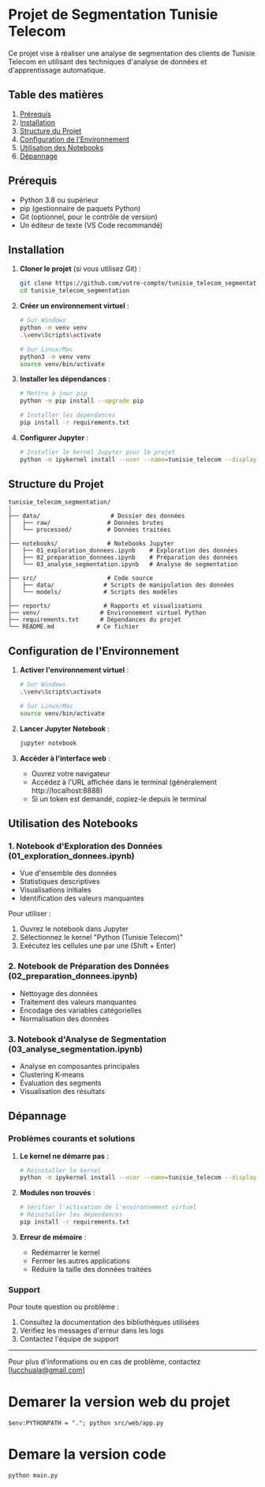 # Projet de Segmentation Tunisie Telecom

Ce projet vise à réaliser une analyse de segmentation des clients de Tunisie Telecom en utilisant des techniques d'analyse de données et d'apprentissage automatique.

## Table des matières
1. [Prérequis](#prérequis)
2. [Installation](#installation)
3. [Structure du Projet](#structure-du-projet)
4. [Configuration de l'Environnement](#configuration-de-lenvironnement)
5. [Utilisation des Notebooks](#utilisation-des-notebooks)
6. [Dépannage](#dépannage)

## Prérequis

- Python 3.8 ou supérieur
- pip (gestionnaire de paquets Python)
- Git (optionnel, pour le contrôle de version)
- Un éditeur de texte (VS Code recommandé)

## Installation

1. **Cloner le projet** (si vous utilisez Git) :
   ```bash
   git clone https://github.com/votre-compte/tunisie_telecom_segmentation.git
   cd tunisie_telecom_segmentation
   ```

2. **Créer un environnement virtuel** :
   ```bash
   # Sur Windows
   python -m venv venv
   .\venv\Scripts\activate

   # Sur Linux/Mac
   python3 -m venv venv
   source venv/bin/activate
   ```

3. **Installer les dépendances** :
   ```bash
   # Mettre à jour pip
   python -m pip install --upgrade pip

   # Installer les dépendances
   pip install -r requirements.txt
   ```

4. **Configurer Jupyter** :
   ```bash
   # Installer le kernel Jupyter pour le projet
   python -m ipykernel install --user --name=tunisie_telecom --display-name="Python (Tunisie Telecom)"
   ```

## Structure du Projet

```
tunisie_telecom_segmentation/
│
├── data/                    # Dossier des données
│   ├── raw/                # Données brutes
│   └── processed/          # Données traitées
│
├── notebooks/              # Notebooks Jupyter
│   ├── 01_exploration_donnees.ipynb    # Exploration des données
│   ├── 02_preparation_donnees.ipynb    # Préparation des données
│   └── 03_analyse_segmentation.ipynb   # Analyse de segmentation
│
├── src/                    # Code source
│   ├── data/              # Scripts de manipulation des données
│   └── models/            # Scripts des modèles
│
├── reports/               # Rapports et visualisations
├── venv/                 # Environnement virtuel Python
├── requirements.txt      # Dépendances du projet
└── README.md            # Ce fichier
```

## Configuration de l'Environnement

1. **Activer l'environnement virtuel** :
   ```bash
   # Sur Windows
   .\venv\Scripts\activate

   # Sur Linux/Mac
   source venv/bin/activate
   ```

2. **Lancer Jupyter Notebook** :
   ```bash
   jupyter notebook
   ```

3. **Accéder à l'interface web** :
   - Ouvrez votre navigateur
   - Accédez à l'URL affichée dans le terminal (généralement http://localhost:8888)
   - Si un token est demandé, copiez-le depuis le terminal

## Utilisation des Notebooks

### 1. Notebook d'Exploration des Données (01_exploration_donnees.ipynb)
- Vue d'ensemble des données
- Statistiques descriptives
- Visualisations initiales
- Identification des valeurs manquantes

Pour utiliser :
1. Ouvrez le notebook dans Jupyter
2. Sélectionnez le kernel "Python (Tunisie Telecom)"
3. Exécutez les cellules une par une (Shift + Enter)

### 2. Notebook de Préparation des Données (02_preparation_donnees.ipynb)
- Nettoyage des données
- Traitement des valeurs manquantes
- Encodage des variables catégorielles
- Normalisation des données

### 3. Notebook d'Analyse de Segmentation (03_analyse_segmentation.ipynb)
- Analyse en composantes principales
- Clustering K-means
- Évaluation des segments
- Visualisation des résultats

## Dépannage

### Problèmes courants et solutions

1. **Le kernel ne démarre pas** :
   ```bash
   # Réinstaller le kernel
   python -m ipykernel install --user --name=tunisie_telecom --display-name="Python (Tunisie Telecom)"
   ```

2. **Modules non trouvés** :
   ```bash
   # Vérifier l'activation de l'environnement virtuel
   # Réinstaller les dépendances
   pip install -r requirements.txt
   ```

3. **Erreur de mémoire** :
   - Redémarrer le kernel
   - Fermer les autres applications
   - Réduire la taille des données traitées

### Support

Pour toute question ou problème :
1. Consultez la documentation des bibliothèques utilisées
2. Vérifiez les messages d'erreur dans les logs
3. Contactez l'équipe de support

---
Pour plus d'informations ou en cas de problème, contactez [lucchuala@gmail.com]

# Demarer la version web du projet 
```
$env:PYTHONPATH = "."; python src/web/app.py
```

# Demare la version code 
```python
python main.py
```